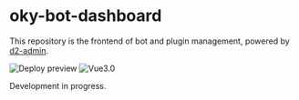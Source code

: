 # oky-bot-dashboard

This repository is the frontend of bot and plugin management, powered by [d2-admin](https://github.com/d2-projects/d2-admin-start-kit).

![Deploy preview](https://github.com/oky-bot/oky-bot-dashboard/workflows/Deploy%20preview/badge.svg)
![Vue3.0](https://img.shields.io/badge/Vue-3.0-green)

Development in progress.
